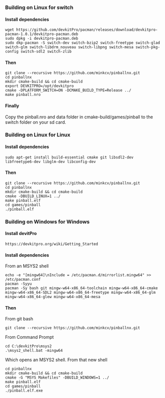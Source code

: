 ### Building on Linux for switch
#### Install dependencies

    wget https://github.com/devkitPro/pacman/releases/download/devkitpro-pacman-1.0.1/devkitpro-pacman.deb  
    sudo dpkg -i devkitpro-pacman.deb
    sudo dkp-pacman -S switch-dev switch-bzip2 switch-freetype switch-glad switch-glm switch-libdrm_nouveau switch-libpng switch-mesa switch-pkg-config switch-sdl2 switch-zlib 

#### Then

    git clone --recursive https://github.com/minkcv/pinballnx.git
    cd pinballnx
    mkdir cmake-build && cd cmake-build
    export DEVKITPRO=/opt/devkitpro  
    cmake -DPLATFORM_SWITCH=ON -DCMAKE_BUILD_TYPE=Release ../
    make pinball.nro

#### Finally
Copy the pinball.nro and data folder in cmake-build/games/pinball to the switch folder on your sd card.

### Building on Linux for Linux
#### Install dependencies

    sudo apt-get install build-essential cmake git libsdl2-dev libfreetype6-dev libglm-dev libconfig-dev

#### Then

    git clone --recursive https://github.com/minkcv/pinballnx.git
    cd pinballnx
    mkdir cmake-build && cd cmake-build
    cmake -DBUILD_LINUX=1 ../
    make pinball.elf
    cd games/pinball
    ./pinball.elf

### Building on Windows for Windows
#### Install devitPro

    https://devkitpro.org/wiki/Getting_Started

#### Install dependencies
From an MSYS2 shell

    echo -e "[mingw64]\nInclude = /etc/pacman.d/mirrorlist.mingw64" >> /etc/pacman.conf
    pacman -Syyu
    pacman -Sy bash git mingw-w64-x86_64-toolchain mingw-w64-x86_64-cmake mingw-w64-x86_64-SDL2 mingw-w64-x86_64-freetype mingw-w64-x86_64-glm mingw-w64-x86_64-glew mingw-w64-x86_64-mesa

#### Then
From git bash

    git clone --recursive https://github.com/minkcv/pinballnx.git

From Command Prompt

    cd C:\devkitPro\msys2
    .\msys2_shell.bat -mingw64

Which opens an MSYS2 shell. From that new shell

    cd pinballnx
    mkdir cmake-build && cd cmake-build
    cmake -G "MSYS Makefiles" -DBUILD_WINDOWS=1 ../
    make pinball.elf
    cd games/pinball
    ./pinball.elf.exe
